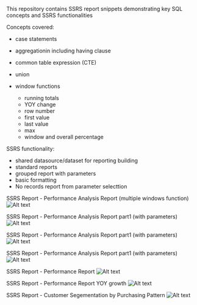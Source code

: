This repository contains SSRS report snippets demonstrating key SQL concepts and SSRS functionalities

Concepts covered:

- case statements
- aggregationin including having clause
- common table expression (CTE)
- union
- window functions

  - running totals
  - YOY change
  - row number
  - first value
  - last value
  - max
  - window and overall percentage

SSRS functionality:

- shared datasource/dataset for reporting building
- standard reports
- grouped report with parameters
- basic formatting
- No records report from parameter selecttion

SSRS Report - Performance Analysis Report (multiple windows function)
![Alt text](T-SQL/SSRS_Performance_analysis.png)

SSRS Report - Performance Analysis Report part1 (with parameters)
![Alt text](T-SQL/GRP_param1.png)

SSRS Report - Performance Analysis Report part1 (with parameters)
![Alt text](T-SQL/GRP_param2.png)

SSRS Report - Performance Analysis Report part1 (with parameters)
![Alt text](T-SQL/GRP_param_blanks.png)

SSRS Report - Performance Report
![Alt text](T-SQL/SSRS_Performance_Report.png)

SSRS Report - Performance Report YOY growth
![Alt text](T-SQL/SSRS_Performance_YOY_growth.png)

SSRS Report - Customer Segementation by Purchasing Pattern
![Alt text](T-SQL/Customer_Segement.png)
